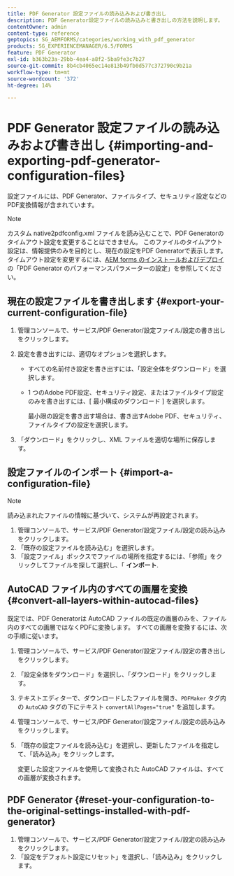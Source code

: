 ```yaml
---
title: PDF Generator 設定ファイルの読み込みおよび書き出し
description: PDF Generator設定ファイルの読み込みと書き出しの方法を説明します。
contentOwner: admin
content-type: reference
geptopics: SG_AEMFORMS/categories/working_with_pdf_generator
products: SG_EXPERIENCEMANAGER/6.5/FORMS
feature: PDF Generator
exl-id: b363b23a-29bb-4ea4-a8f2-5ba9fe3c7b27
source-git-commit: 8b4cb4065ec14e813b49fb0d577c372790c9b21a
workflow-type: tm+mt
source-wordcount: '372'
ht-degree: 14%

---
```


# PDF Generator 設定ファイルの読み込みおよび書き出し {#importing-and-exporting-pdf-generator-configuration-files}

設定ファイルには、PDF Generator、ファイルタイプ、セキュリティ設定などのPDF変換情報が含まれています。

>[!NOTE]
>
>カスタム native2pdfconfig.xml ファイルを読み込むことで、PDF Generatorのタイムアウト設定を変更することはできません。 このファイルのタイムアウト設定は、情報提供のみを目的とし、現在の設定をPDF Generatorで表示します。 タイムアウト設定を変更するには、[AEM forms のインストールおよびデプロイ](https://www.adobe.com/go/learn_aemforms_installJBoss_63_jp)の「PDF Generator のパフォーマンスパラメーターの設定」を参照してください。

## 現在の設定ファイルを書き出します {#export-your-current-configuration-file}

1. 管理コンソールで、サービス/PDF Generator/設定ファイル/設定の書き出しをクリックします。
1. 設定を書き出すには、適切なオプションを選択します。

   * すべての名前付き設定を書き出すには、「設定全体をダウンロード」を選択します。
   * 1 つのAdobe PDF設定、セキュリティ設定、またはファイルタイプ設定のみを書き出すには、[ 最小構成のダウンロード ] を選択します。

     最小限の設定を書き出す場合は、書き出すAdobe PDF、セキュリティ、ファイルタイプの設定を選択します。

1. 「ダウンロード」をクリックし、XML ファイルを適切な場所に保存します。

## 設定ファイルのインポート {#import-a-configuration-file}

>[!NOTE]
>
>読み込まれたファイルの情報に基づいて、システムが再設定されます。

1. 管理コンソールで、サービス/PDF Generator/設定ファイル/設定の読み込みをクリックします。
1. 「既存の設定ファイルを読み込む」を選択します。
1. 「設定ファイル」ボックスでファイルの場所を指定するには、「参照」をクリックしてファイルを探して選択し、「 **インポート**.

## AutoCAD ファイル内のすべての画層を変換 {#convert-all-layers-within-autocad-files}

既定では、PDF Generatorは AutoCAD ファイルの既定の画層のみを、ファイル内のすべての画層ではなくPDFに変換します。 すべての画層を変換するには、次の手順に従います。

1. 管理コンソールで、サービス/PDF Generator/設定ファイル/設定の書き出しをクリックします。
1. 「設定全体をダウンロード」を選択し、「ダウンロード」をクリックします。
1. テキストエディターで、ダウンロードしたファイルを開き、`PDFMaker` タグ内の `AutoCAD` タグの下にテキスト `convertAllPages="true"` を追加します。
1. 管理コンソールで、サービス/PDF Generator/設定ファイル/設定の読み込みをクリックします。
1. 「既存の設定ファイルを読み込む」を選択し、更新したファイルを指定して、「読み込み」をクリックします。

   変更した設定ファイルを使用して変換された AutoCAD ファイルは、すべての画層が変換されます。

## PDF Generator {#reset-your-configuration-to-the-original-settings-installed-with-pdf-generator}

1. 管理コンソールで、サービス/PDF Generator/設定ファイル/設定の読み込みをクリックします。
1. 「設定をデフォルト設定にリセット」を選択し、「読み込み」をクリックします。
